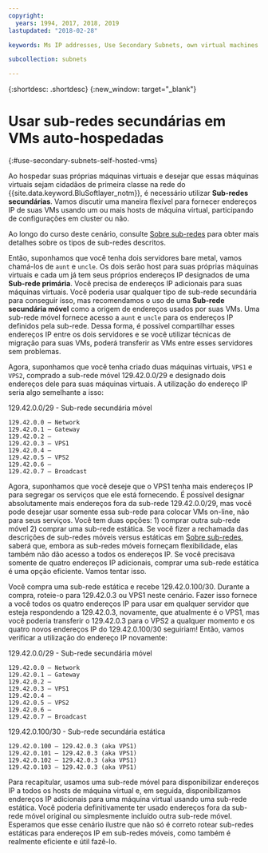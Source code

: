 ```yaml
---
copyright:
  years: 1994, 2017, 2018, 2019
lastupdated: "2018-02-28"

keywords: Ms IP addresses, Use Secondary Subnets, own virtual machines

subcollection: subnets

---
```

{:shortdesc: .shortdesc}
{:new_window: target="_blank"}

# Usar sub-redes secundárias em VMs auto-hospedadas
{:#use-secondary-subnets-self-hosted-vms}

Ao hospedar suas próprias máquinas virtuais e desejar que essas máquinas virtuais sejam cidadãos
de primeira classe na rede do {{site.data.keyword.BluSoftlayer_notm}}, é necessário utilizar **Sub-redes secundárias**. Vamos discutir uma maneira flexível para fornecer endereços
IP de suas VMs usando um ou mais hosts de máquina virtual, participando de configurações em cluster ou não.

Ao longo do curso deste cenário, consulte [Sobre sub-redes](/docs/infrastructure/subnets?topic=subnets-about-subnets-and-ips) para
obter mais detalhes sobre os tipos de sub-redes descritos.

Então, suponhamos que você tenha dois servidores bare metal, vamos chamá-los de
`aunt` e `uncle`. Os dois serão host para suas próprias máquinas virtuais
e cada um já tem seus próprios endereços IP designados de uma **Sub-rede primária**. Você precisa de endereços IP adicionais para suas máquinas virtuais. Você poderia usar qualquer tipo de sub-rede secundária para conseguir isso, mas recomendamos o uso de uma **Sub-rede secundária móvel**
como a origem de endereços usados por suas VMs. Uma sub-rede móvel fornece acesso a `aunt` e `uncle` para os endereços IP definidos pela sub-rede. Dessa forma, é possível compartilhar
esses endereços IP entre os dois servidores e se você utilizar técnicas de migração para suas VMs, poderá
transferir as VMs entre esses servidores sem problemas.

Agora, suponhamos que você tenha criado duas máquinas virtuais, `VPS1` e `VPS2`, comprado a sub-rede móvel 129.42.0.0/29 e designado dois endereços dele
para suas máquinas virtuais. A utilização do endereço IP seria algo semelhante a isso:

129.42.0.0/29 - Sub-rede secundária móvel
```
129.42.0.0 – Network
129.42.0.1 – Gateway
129.42.0.2 –
129.42.0.3 – VPS1
129.42.0.4 –
129.42.0.5 – VPS2
129.42.0.6 –
129.42.0.7 – Broadcast
```

Agora, suponhamos que você deseje que o VPS1 tenha mais endereços IP para segregar os serviços que ele está fornecendo. É possível designar absolutamente mais endereços fora da sub-rede 129.42.0.0/29, mas você pode desejar usar somente essa sub-rede para colocar VMs on-line, não para seus serviços. Você
tem duas opções: 1) comprar outra sub-rede móvel 2) comprar uma sub-rede estática. Se você fizer a
rechamada das descrições de sub-redes móveis versus estáticas em [Sobre sub-redes](/docs/infrastructure/subnets?topic=subnets-about-subnets-and-ips),
saberá que, embora as sub-redes móveis forneçam flexibilidade, elas também não dão acesso a todos os
endereços IP. Se você precisava somente de quatro endereços IP adicionais, comprar uma sub-rede estática
é uma opção eficiente. Vamos tentar isso.

Você compra uma sub-rede estática e recebe 129.42.0.100/30. Durante a compra, roteie-o para
129.42.0.3 ou VPS1 neste cenário. Fazer isso fornece a você todos os quatro endereços IP para usar em
qualquer servidor que esteja respondendo a 129.42.0.3, novamente, que atualmente é o VPS1, mas você
poderia transferir o 129.42.0.3 para o VPS2 a qualquer momento e os quatro novos endereços IP do
129.42.0.100/30 seguiriam! Então, vamos verificar a utilização do endereço IP novamente:

129.42.0.0/29 - Sub-rede secundária móvel
```
129.42.0.0 – Network
129.42.0.1 – Gateway
129.42.0.2 –
129.42.0.3 – VPS1
129.42.0.4 –
129.42.0.5 – VPS2
129.42.0.6 –
129.42.0.7 – Broadcast
```

129.42.0.100/30 - Sub-rede secundária estática
```
129.42.0.100 – 129.42.0.3 (aka VPS1)
129.42.0.101 – 129.42.0.3 (aka VPS1)
129.42.0.102 – 129.42.0.3 (aka VPS1)
129.42.0.103 – 129.42.0.3 (aka VPS1)
```

Para recapitular, usamos uma sub-rede móvel para disponibilizar endereços IP a todos os hosts de máquina virtual e, em seguida, disponibilizamos endereços IP adicionais para uma máquina virtual usando
uma sub-rede estática. Você poderia definitivamente ter usado endereços fora da sub-rede móvel original
ou simplesmente incluído outra sub-rede móvel. Esperamos que esse cenário ilustre que não só é correto rotear sub-redes estáticas para endereços IP em sub-redes móveis, como também é realmente eficiente e
útil fazê-lo.
